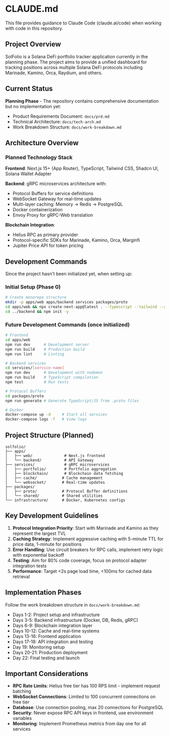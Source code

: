 # CLAUDE.md

This file provides guidance to Claude Code (claude.ai/code) when working with code in this repository.

## Project Overview

SolFolio is a Solana DeFi portfolio tracker application currently in the planning phase. The project aims to provide a unified dashboard for tracking positions across multiple Solana DeFi protocols including Marinade, Kamino, Orca, Raydium, and others.

## Current Status

**Planning Phase** - The repository contains comprehensive documentation but no implementation yet:
- Product Requirements Document: `docs/prd.md`
- Technical Architecture: `docs/tech-arch.md`
- Work Breakdown Structure: `docs/work-breakdown.md`

## Architecture Overview

### Planned Technology Stack

**Frontend**: Next.js 15+ (App Router), TypeScript, Tailwind CSS, Shadcn UI, Solana Wallet Adapter

**Backend**: gRPC microservices architecture with:
- Protocol Buffers for service definitions
- WebSocket Gateway for real-time updates
- Multi-layer caching: Memory → Redis → PostgreSQL
- Docker containerization
- Envoy Proxy for gRPC-Web translation

**Blockchain Integration**:
- Helius RPC as primary provider
- Protocol-specific SDKs for Marinade, Kamino, Orca, Marginfi
- Jupiter Price API for token pricing

## Development Commands

Since the project hasn't been initialized yet, when setting up:

### Initial Setup (Phase 0)
```bash
# Create monorepo structure
mkdir -p apps/web apps/backend services packages/proto
cd apps/web && npx create-next-app@latest . --typescript --tailwind --app
cd ../backend && npm init -y
```

### Future Development Commands (once initialized)
```bash
# Frontend
cd apps/web
npm run dev      # Development server
npm run build    # Production build
npm run lint     # Linting

# Backend services
cd services/[service-name]
npm run dev      # Development with nodemon
npm run build    # TypeScript compilation
npm test         # Run tests

# Protocol Buffers
cd packages/proto
npm run generate # Generate TypeScript/JS from .proto files

# Docker
docker-compose up -d     # Start all services
docker-compose logs -f   # View logs
```

## Project Structure (Planned)

```
solfolio/
├── apps/
│   ├── web/              # Next.js frontend
│   └── backend/          # API Gateway
├── services/             # gRPC microservices
│   ├── portfolio/        # Portfolio aggregation
│   ├── blockchain/       # Blockchain data fetching
│   ├── cache/           # Cache management
│   └── websocket/       # Real-time updates
├── packages/
│   ├── proto/           # Protocol Buffer definitions
│   └── shared/          # Shared utilities
└── infrastructure/      # Docker, Kubernetes configs
```

## Key Development Guidelines

1. **Protocol Integration Priority**: Start with Marinade and Kamino as they represent the largest TVL
2. **Caching Strategy**: Implement aggressive caching with 5-minute TTL for price data, 1-minute for positions
3. **Error Handling**: Use circuit breakers for RPC calls, implement retry logic with exponential backoff
4. **Testing**: Aim for 80% code coverage, focus on protocol adapter integration tests
5. **Performance**: Target <2s page load time, <100ms for cached data retrieval

## Implementation Phases

Follow the work breakdown structure in `docs/work-breakdown.md`:
- Days 1-2: Project setup and infrastructure
- Days 3-5: Backend infrastructure (Docker, DB, Redis, gRPC)
- Days 6-9: Blockchain integration layer
- Days 10-12: Cache and real-time systems
- Days 13-16: Frontend application
- Days 17-18: API integration and testing
- Day 19: Monitoring setup
- Days 20-21: Production deployment
- Day 22: Final testing and launch

## Important Considerations

- **RPC Rate Limits**: Helius free tier has 100 RPS limit - implement request batching
- **WebSocket Connections**: Limited to 100 concurrent connections on free tier
- **Database**: Use connection pooling, max 20 connections for PostgreSQL
- **Security**: Never expose RPC API keys in frontend, use environment variables
- **Monitoring**: Implement Prometheus metrics from day one for all services